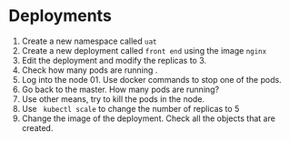 # Deployments #

1. Create a new namespace called `uat`
2. Create a new deployment called `front end` using the image `nginx`
3. Edit the deployment and modify the replicas to 3.
4. Check how many pods are running .
5. Log into the node 01. Use docker commands to stop one of the pods.
6. Go back to the master. How many pods are running?
7. Use other means, try to kill the pods in the node.
8. Use ` kubectl scale` to change the number of replicas to 5
9. Change the image of the deployment. Check all the objects that are created.
